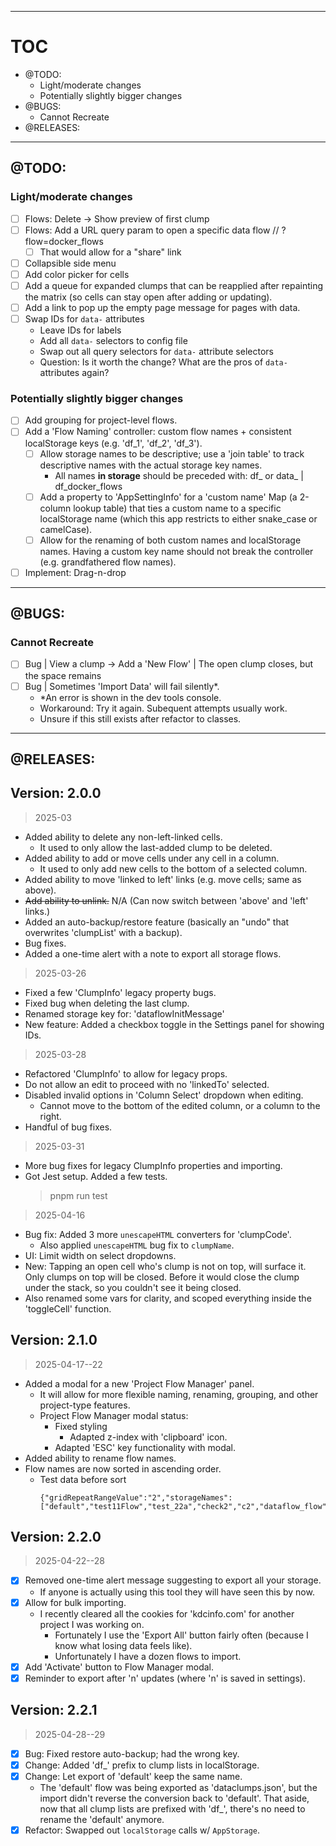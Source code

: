-----

# TOC

- @TODO:
  - Light/moderate changes
  - Potentially slightly bigger changes
- @BUGS:
  - Cannot Recreate
- @RELEASES:

-----

## @TODO:

### Light/moderate changes

- [ ] Flows: Delete -> Show preview of first clump
- [ ] Flows: Add a URL query param to open a specific data flow // ?flow=docker_flows
  - [ ] That would allow for a "share" link
- [ ] Collapsible side menu
- [ ] Add color picker for cells
- [ ] Add a queue for expanded clumps that can be reapplied after repainting the matrix (so cells can stay open after adding or updating).
- [ ] Add a link to pop up the empty page message for pages with data.
- [ ] Swap IDs for `data-` attributes
  - Leave IDs for labels
  - Add all `data-` selectors to config file
  - Swap out all query selectors for `data-` attribute selectors
  - Question: Is it worth the change? What are the pros of `data-` attributes again?

### Potentially slightly bigger changes

- [ ] Add grouping for project-level flows.
- [ ] Add a 'Flow Naming' controller: custom flow names + consistent localStorage keys (e.g. 'df_1', 'df_2', 'df_3').
  - [ ] Allow storage names to be descriptive; use a 'join table' to track descriptive names with the actual storage key names.
    - All names **in storage** should be preceded with: df_ or data_ | df_docker_flows
  - [ ] Add a property to 'AppSettingInfo' for a 'custom name' Map (a 2-column lookup table) that ties
        a custom name to a specific localStorage name (which this app restricts to either snake_case or camelCase).
  - [ ] Allow for the renaming of both custom names and localStorage names. Having a custom key name should not break the controller (e.g. grandfathered flow names).
- [ ] Implement: Drag-n-drop

-----

## @BUGS:

### Cannot Recreate

- [ ] Bug | View a clump -> Add a 'New Flow' | The open clump closes, but the space remains
- [ ] Bug | Sometimes 'Import Data' will fail silently*.
  - *An error is shown in the dev tools console.
  - Workaround: Try it again. Subequent attempts usually work.
  - Unsure if this still exists after refactor to classes.

-----

## @RELEASES:

## Version: 2.0.0

> 2025-03

- Added ability to delete any non-left-linked cells.
  - It used to only allow the last-added clump to be deleted.
- Added ability to add or move cells under any cell in a column.
  - It used to only add new cells to the bottom of a selected column.
- Added ability to move 'linked to left' links (e.g. move cells; same as above).
- ~~Add ability to unlink.~~ N/A (Can now switch between 'above' and 'left' links.)
- Added an auto-backup/restore feature (basically an "undo" that overwrites 'clumpList' with a backup).
- Bug fixes.
- Added a one-time alert with a note to export all storage flows.

> 2025-03-26

- Fixed a few 'ClumpInfo' legacy property bugs.
- Fixed bug when deleting the last clump.
- Renamed storage key for: 'dataflowInitMessage'
- New feature: Added a checkbox toggle in the Settings panel for showing IDs.

> 2025-03-28

- Refactored 'ClumpInfo' to allow for legacy props.
- Do not allow an edit to proceed with no 'linkedTo' selected.
- Disabled invalid options in 'Column Select' dropdown when editing.
  - Cannot move to the bottom of the edited column, or a column to the right.
- Handful of bug fixes.

> 2025-03-31

- More bug fixes for legacy ClumpInfo properties and importing.
- Got Jest setup. Added a few tests.
  > pnpm run test

> 2025-04-16

- Bug fix: Added 3 more `unescapeHTML` converters for 'clumpCode'.
  - Also applied `unescapeHTML` bug fix to `clumpName`.
- UI: Limit width on select dropdowns.
- New: Tapping an open cell who's clump is not on top, will surface it. Only clumps on top will be closed. Before it would close the clump under the stack, so you couldn't see it being closed.
- Also renamed some vars for clarity, and scoped everything inside the 'toggleCell' function.

## Version: 2.1.0

> 2025-04-17--22

- Added a modal for a new 'Project Flow Manager' panel.
  - It will allow for more flexible naming, renaming, grouping, and other project-type features.
  - Project Flow Manager modal status:
    - Fixed styling
      - Adapted z-index with 'clipboard' icon.
    - Adapted 'ESC' key functionality with modal.
- Added ability to rename flow names.
- Flow names are now sorted in ascending order.
  - Test data before sort
    ```
    {"gridRepeatRangeValue":"2","storageNames":["default","test11Flow","test_22a","check2","c2","dataflow_flow","bbb2","dataflow_flow_with_a_very_long_name","dataflow_flow_with_an_even_longer_very_very_long_name_xyz","aaa"],"storageIndex":2,"showIds":false}
    ```

## Version: 2.2.0

> 2025-04-22--28

- [X] Removed one-time alert message suggesting to export all your storage.
  - If anyone is actually using this tool they will have seen this by now.
- [X] Allow for bulk importing.
  - I recently cleared all the cookies for 'kdcinfo.com' for another project I was working on.
      - Fortunately I use the 'Export All' button fairly often (because I know what losing data feels like).
      - Unfortunately I have a dozen flows to import.
- [X] Add 'Activate' button to Flow Manager modal.
- [X] Reminder to export after 'n' updates (where 'n' is saved in settings).

## Version: 2.2.1

> 2025-04-28--29

- [X] Bug: Fixed restore auto-backup; had the wrong key.
- [X] Change: Added 'df_' prefix to clump lists in localStorage.
- [X] Change: Let export of 'default' keep the same name.
  - The 'default' flow was being exported as 'dataclumps.json',
    but the import didn't reverse the conversion back to 'default'.
    That aside, now that all clump lists are prefixed with 'df_',
    there's no need to rename the 'default' anymore.
- [X] Refactor: Swapped out `localStorage` calls w/ `AppStorage`.
